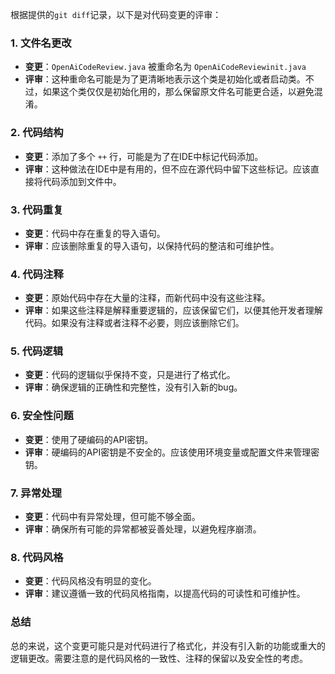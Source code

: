 根据提供的`git diff`记录，以下是对代码变更的评审：

### 1. 文件名更改
- **变更**：`OpenAiCodeReview.java` 被重命名为 `OpenAiCodeReviewinit.java`
- **评审**：这种重命名可能是为了更清晰地表示这个类是初始化或者启动类。不过，如果这个类仅仅是初始化用的，那么保留原文件名可能更合适，以避免混淆。

### 2. 代码结构
- **变更**：添加了多个 `++` 行，可能是为了在IDE中标记代码添加。
- **评审**：这种做法在IDE中是有用的，但不应在源代码中留下这些标记。应该直接将代码添加到文件中。

### 3. 代码重复
- **变更**：代码中存在重复的导入语句。
- **评审**：应该删除重复的导入语句，以保持代码的整洁和可维护性。

### 4. 代码注释
- **变更**：原始代码中存在大量的注释，而新代码中没有这些注释。
- **评审**：如果这些注释是解释重要逻辑的，应该保留它们，以便其他开发者理解代码。如果没有注释或者注释不必要，则应该删除它们。

### 5. 代码逻辑
- **变更**：代码的逻辑似乎保持不变，只是进行了格式化。
- **评审**：确保逻辑的正确性和完整性，没有引入新的bug。

### 6. 安全性问题
- **变更**：使用了硬编码的API密钥。
- **评审**：硬编码的API密钥是不安全的。应该使用环境变量或配置文件来管理密钥。

### 7. 异常处理
- **变更**：代码中有异常处理，但可能不够全面。
- **评审**：确保所有可能的异常都被妥善处理，以避免程序崩溃。

### 8. 代码风格
- **变更**：代码风格没有明显的变化。
- **评审**：建议遵循一致的代码风格指南，以提高代码的可读性和可维护性。

### 总结
总的来说，这个变更可能只是对代码进行了格式化，并没有引入新的功能或重大的逻辑更改。需要注意的是代码风格的一致性、注释的保留以及安全性的考虑。